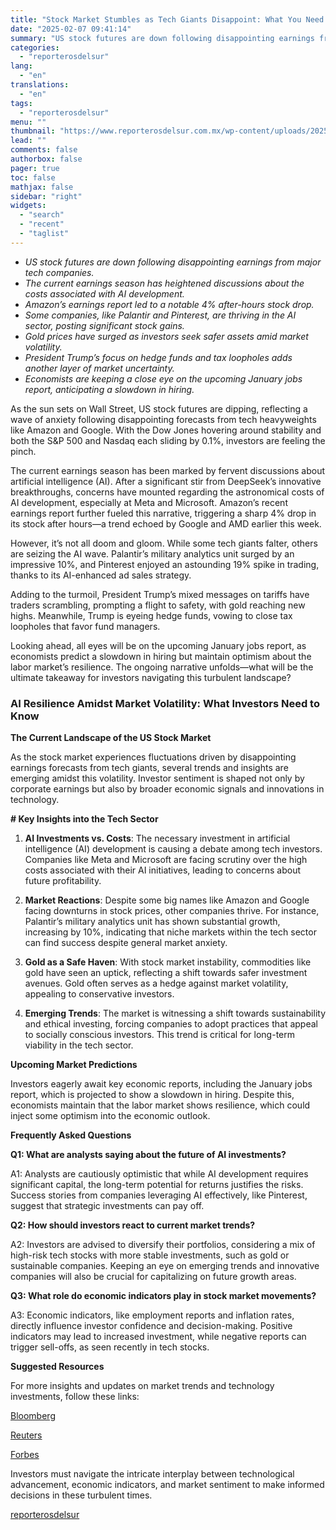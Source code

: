```yaml
---
title: "Stock Market Stumbles as Tech Giants Disappoint: What You Need to Know"
date: "2025-02-07 09:41:14"
summary: "US stock futures are down following disappointing earnings from major tech companies.The current earnings season has heightened discussions about the costs associated with AI development.Amazon’s earnings report led to a notable 4% after-hours stock drop.Some companies, like Palantir and Pinterest, are thriving in the AI sector, posting significant stock gains.Gold..."
categories:
  - "reporterosdelsur"
lang:
  - "en"
translations:
  - "en"
tags:
  - "reporterosdelsur"
menu: ""
thumbnail: "https://www.reporterosdelsur.com.mx/wp-content/uploads/2025/02/compressed_img-lovUOyhMSN1CkOHFbDfqWrKL-480x384.png"
lead: ""
comments: false
authorbox: false
pager: true
toc: false
mathjax: false
sidebar: "right"
widgets:
  - "search"
  - "recent"
  - "taglist"
---
```


* *US stock futures are down following disappointing earnings from major tech companies.*
* *The current earnings season has heightened discussions about the costs associated with AI development.*
* *Amazon’s earnings report led to a notable 4% after-hours stock drop.*
* *Some companies, like Palantir and Pinterest, are thriving in the AI sector, posting significant stock gains.*
* *Gold prices have surged as investors seek safer assets amid market volatility.*
* *President Trump’s focus on hedge funds and tax loopholes adds another layer of market uncertainty.*
* *Economists are keeping a close eye on the upcoming January jobs report, anticipating a slowdown in hiring.*

As the sun sets on Wall Street, US stock futures are dipping, reflecting a wave of anxiety following disappointing forecasts from tech heavyweights like Amazon and Google. With the Dow Jones hovering around stability and both the S&P 500 and Nasdaq each sliding by 0.1%, investors are feeling the pinch.

The current earnings season has been marked by fervent discussions about artificial intelligence (AI). After a significant stir from DeepSeek’s innovative breakthroughs, concerns have mounted regarding the astronomical costs of AI development, especially at Meta and Microsoft. Amazon’s recent earnings report further fueled this narrative, triggering a sharp 4% drop in its stock after hours—a trend echoed by Google and AMD earlier this week.

However, it’s not all doom and gloom. While some tech giants falter, others are seizing the AI wave. Palantir’s military analytics unit surged by an impressive 10%, and Pinterest enjoyed an astounding 19% spike in trading, thanks to its AI-enhanced ad sales strategy.

Adding to the turmoil, President Trump’s mixed messages on tariffs have traders scrambling, prompting a flight to safety, with gold reaching new highs. Meanwhile, Trump is eyeing hedge funds, vowing to close tax loopholes that favor fund managers.

Looking ahead, all eyes will be on the upcoming January jobs report, as economists predict a slowdown in hiring but maintain optimism about the labor market’s resilience. The ongoing narrative unfolds—what will be the ultimate takeaway for investors navigating this turbulent landscape?

### AI Resilience Amidst Market Volatility: What Investors Need to Know

**The Current Landscape of the US Stock Market**

As the stock market experiences fluctuations driven by disappointing earnings forecasts from tech giants, several trends and insights are emerging amidst this volatility. Investor sentiment is shaped not only by corporate earnings but also by broader economic signals and innovations in technology.

**# Key Insights into the Tech Sector**

1. **AI Investments vs. Costs**: The necessary investment in artificial intelligence (AI) development is causing a debate among tech investors. Companies like Meta and Microsoft are facing scrutiny over the high costs associated with their AI initiatives, leading to concerns about future profitability.

2. **Market Reactions**: Despite some big names like Amazon and Google facing downturns in stock prices, other companies thrive. For instance, Palantir’s military analytics unit has shown substantial growth, increasing by 10%, indicating that niche markets within the tech sector can find success despite general market anxiety.

3. **Gold as a Safe Haven**: With stock market instability, commodities like gold have seen an uptick, reflecting a shift towards safer investment avenues. Gold often serves as a hedge against market volatility, appealing to conservative investors.

4. **Emerging Trends**: The market is witnessing a shift towards sustainability and ethical investing, forcing companies to adopt practices that appeal to socially conscious investors. This trend is critical for long-term viability in the tech sector.

**Upcoming Market Predictions**

Investors eagerly await key economic reports, including the January jobs report, which is projected to show a slowdown in hiring. Despite this, economists maintain that the labor market shows resilience, which could inject some optimism into the economic outlook.

**Frequently Asked Questions**

**Q1: What are analysts saying about the future of AI investments?**

A1: Analysts are cautiously optimistic that while AI development requires significant capital, the long-term potential for returns justifies the risks. Success stories from companies leveraging AI effectively, like Pinterest, suggest that strategic investments can pay off.

**Q2: How should investors react to current market trends?**

A2: Investors are advised to diversify their portfolios, considering a mix of high-risk tech stocks with more stable investments, such as gold or sustainable companies. Keeping an eye on emerging trends and innovative companies will also be crucial for capitalizing on future growth areas.

**Q3: What role do economic indicators play in stock market movements?**

A3: Economic indicators, like employment reports and inflation rates, directly influence investor confidence and decision-making. Positive indicators may lead to increased investment, while negative reports can trigger sell-offs, as seen recently in tech stocks.

**Suggested Resources**  

For more insights and updates on market trends and technology investments, follow these links:  

[Bloomberg](https://www.bloomberg.com)  

[Reuters](https://www.reuters.com)  

[Forbes](https://www.forbes.com)

Investors must navigate the intricate interplay between technological advancement, economic indicators, and market sentiment to make informed decisions in these turbulent times.

[reporterosdelsur](https://www.reporterosdelsur.com.mx/news-en/stock-market-stumbles-as-tech-giants-disappoint-what-you-need-to-know/126519/)

